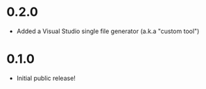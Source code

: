 # 0.2.0

- Added a Visual Studio single file generator (a.k.a "custom tool")

# 0.1.0

- Initial public release!